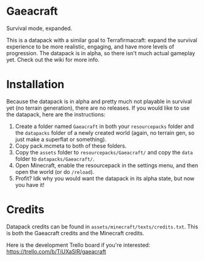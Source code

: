 # Gaeacraft
Survival mode, expanded.

This is a datapack with a similar goal to Terrafirmacraft: expand the survival experience to be more realistic, engaging, and have more levels of progression.
The datapack is in alpha, so there isn't much actual gameplay yet. Check out the wiki for more info.

# Installation
Because the datapack is in alpha and pretty much not playable in survival yet (no terrain generation), there are no releases. If you would like to use the datapack, here are the instructions:
1. Create a folder named `Gaeacraft` in both your `resourcepacks` folder and the `datapacks` folder of a newly created world (again, no terrain gen, so just make a superflat or something).
2. Copy pack.mcmeta to both of these folders.
3. Copy the `assets` folder to `resourcepacks/Gaeacraft/` and copy the `data` folder to `datapacks/Gaeacraft/`.
4. Open Minecraft, enable the resourcepack in the settings menu, and then open the world (or do `/reload`).
5. Profit? Idk why you would want the datapack in its alpha state, but now you have it!

# Credits
Datapack credits can be found in `assets/minecraft/texts/credits.txt`. This is both the Gaeacraft credits and the Minecraft credits.

Here is the development Trello board if you're interested: https://trello.com/b/TiUXaSlR/gaeacraft
